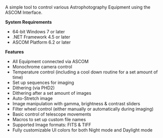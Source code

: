 A simple tool to control various Astrophotography Equipment using the ASCOM Interface.

**System Requirements**
* 64-bit Windows 7 or later
* .NET Framework 4.5 or later
* ASCOM Platform 6.2 or later

**Features**
* All Equipment connected via ASCOM
* Monochrome camera control
* Temperature control (including a cool down routine for a set amount of time)
* Set up sequences for imaging
* Dithering (via PHD2)
* Dithering after a set amount of images
* Auto-Stretch image
* Image manipulation with gamma, brightness & contrast sliders 
* Filter wheel control (either manually or automatically during imaging)
* Basic control of telescope movements
* Macros to set up custom file names
* Supported Image formats: FITS & TIFF
* Fully customizable UI colors for both Night mode and Daylight mode